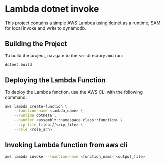 # Lambda dotnet invoke

This project contains a simple AWS Lambda using dotnet as a runtime, SAM for local invoke and write to dynamodb.

## Building the Project

To build the project, navigate to the `src` directory and run:

``` bash
dotnet build
```

## Deploying the Lambda Function

To deploy the Lambda function, use the AWS CLI with the following command:

```bash
aws lambda create-function \
    --function-name <lambda_name> \
    --runtime dotnet6 \
    --handler <assembly::namespace.class::function> \
    --zip-file fileb://<zip_file> \
    --role <role_arn>
```

## Invoking Lambda function from aws cli

```bash
aws lambda invoke --function-name <function_name> <output_file>
```
